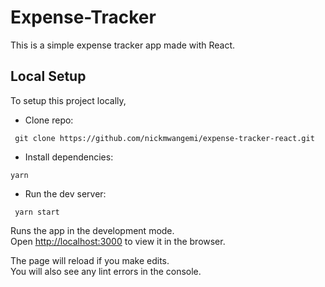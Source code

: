 # Expense-Tracker

This is a simple expense tracker app made with React.

## Local Setup

To setup this project locally,

- Clone repo:

` git clone https://github.com/nickmwangemi/expense-tracker-react.git`

- Install dependencies:

`yarn `

- Run the dev server:

` yarn start`

Runs the app in the development mode.<br />
Open [http://localhost:3000](http://localhost:3000) to view it in the browser.

The page will reload if you make edits.<br />
You will also see any lint errors in the console.
